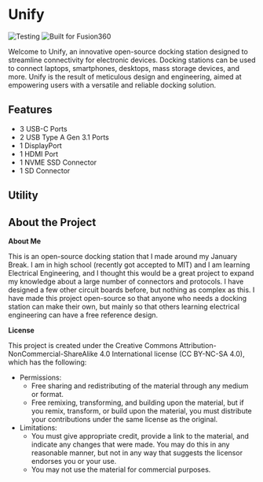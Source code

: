 # Unify

![Testing](https://img.shields.io/badge/platform-kicad-green?style=for-the-badge) ![Built for Fusion360](https://img.shields.io/badge/platform-Fusion360-green?style=for-the-badge)

Welcome to Unify, an innovative open-source docking station designed to streamline connectivity for electronic devices. Docking stations can be used to connect laptops, smartphones, desktops, mass storage devices, and more. Unify is the result of meticulous design and engineering, aimed at empowering users with a versatile and reliable docking solution.

## Features

  - 3 USB-C Ports
  - 2 USB Type A Gen 3.1 Ports
  - 1 DisplayPort
  - 1 HDMI Port
  - 1 NVME SSD Connector
  - 1 SD Connector

## Utility

## About the Project

**About Me**

This is an open-source docking station that I made around my January Break. I am in high school (recently got accepted to MIT) and I am learning Electrical Engineering, and I thought this would be a great project to expand my knowledge about a large number of connectors and protocols. I have designed a few other circuit boards before, but nothing as complex as this. I have made this project open-source so that anyone who needs a docking station can make their own, but mainly so that others learning electrical engineering can have a free reference design.

**License**

This project is created under the Creative Commons Attribution-NonCommercial-ShareAlike 4.0 International license (CC BY-NC-SA 4.0), which has the following:
  - Permissions:
      - Free sharing and redistributing of the material through any medium or format.
      - Free remixing, transforming, and building upon the material, but if you remix, transform, or build upon the material, you must distribute your contributions under the same license as the original.
  - Limitations:
      - You must give appropriate credit, provide a link to the material, and indicate any changes that were made. You may do this in any reasonable manner, but not in any way that suggests the licensor endorses you or your use.
      - You may not use the material for commercial purposes.
